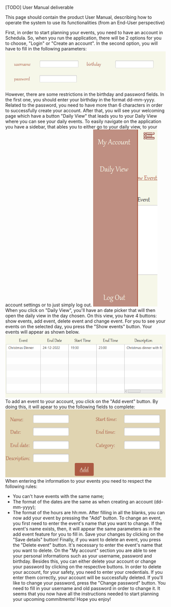 [TODO] User Manual deliverable

This page should contain the product User Manual, describing how to operate the system to use its functionalities (from an End-User perspective)

First, in order to start planning your events, you need to have an account in Schedula. So, when you run the application, there will be 2 options for you to choose, "Login" or "Create an account". In the second option, you will have to fill in the following parameters:
![imagem](uploads/47577b2986feae8ec1778935026e8cb2/imagem.png)
However, there are some restrictions in the birthday and password fields. In the first one, you should enter your birthday in the format dd-mm-yyyy. Related to the password, you need to have more than 6 characters in order to successfully create your account. 
After that, you will see your welcoming page which have a button "Daily View" that leads you to your Daily View where you can see your daily events. 
To easily navigate on the application you have a sidebar, that ables you to either go to your daily view, to your account settings or to just simply log out. 
![imagem](uploads/12059677b978779d524443fbbec1bd91/imagem.png)
When you click on "Daily View", you'll have an date picker that will then open the daily view in the day chosen. On this view, you have 4 buttons: show events, add event, delete event and change event. 
For you to see your events on the selected day, you press the "Show events" button. Your events will appear as shown below.
![imagem](uploads/71dc0cbf73684914feee40704e4475a9/imagem.png)
To add an event to your account, you click on the "Add event" button. By doing this, it will apear to you the following fields to complete: 
![imagem](uploads/f92adc568b533561521551d3c30b2734/imagem.png)
When entering the information to your events you need to respect the following rules: 
- You can't have events with the same name;
- The format of the dates are the same as when creating an account (dd-mm-yyyy);
- The format of the hours are hh:mm.
After filling in all the blanks, you can now add your event by pressing the "Add" button. 
To change an event, you first need to enter the event's name that you want to change. If the event's name exists, then, it will appear the same parameters as in the add event feature for you to fill in. Save your changes by clicking on the "Save details" button!
Finally, if you want to delete an event, you press the "Delete event" button. It's necessary to enter the event's name that you want to delete. 
On the "My account" section you are able to see your personal informations such as your username, password and birthday. Besides this, you can either delete your account or change your password by clicking on the respective buttons. 
In order to delete your account, for your safety, you need to enter your credentials. If you enter them correctly, your account will be successfully deleted.
If you'll like to change your password, press the "Change password" button. You need to fill in your username and old password in order to change it. 
It seems that you now have all the instructions needed to start planning your upcoming commitments! Hope you enjoy!

